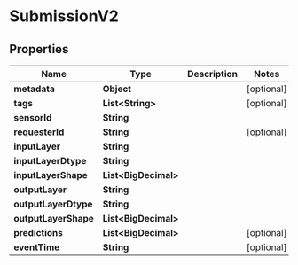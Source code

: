 

# SubmissionV2


## Properties

| Name | Type | Description | Notes |
|------------ | ------------- | ------------- | -------------|
|**metadata** | **Object** |  |  [optional] |
|**tags** | **List&lt;String&gt;** |  |  [optional] |
|**sensorId** | **String** |  |  |
|**requesterId** | **String** |  |  [optional] |
|**inputLayer** | **String** |  |  |
|**inputLayerDtype** | **String** |  |  |
|**inputLayerShape** | **List&lt;BigDecimal&gt;** |  |  |
|**outputLayer** | **String** |  |  |
|**outputLayerDtype** | **String** |  |  |
|**outputLayerShape** | **List&lt;BigDecimal&gt;** |  |  |
|**predictions** | **List&lt;BigDecimal&gt;** |  |  [optional] |
|**eventTime** | **String** |  |  [optional] |



